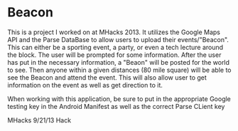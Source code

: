 Beacon
======
This is a project I worked on at MHacks 2013. It utilizes the Google Maps API and the Parse DataBase to allow users to 
upload their events/"Beacon". This can either be a sporting event, a party, or even a tech lecture around the block.
The user will be prompted for some information. After the user has put in the necessary information, a "Beaon" will be posted
for the world to see. Then anyone within a given distances (80 mile square) will be able to see the Beacon and attend the event.
This will also allow user to get information on the event as well as get direction to it.

When working with this application, be sure to put in the appropriate Google testing key in the Android Manifest
as well as the correct Parse CLient key

MHacks 9/21/13 Hack
